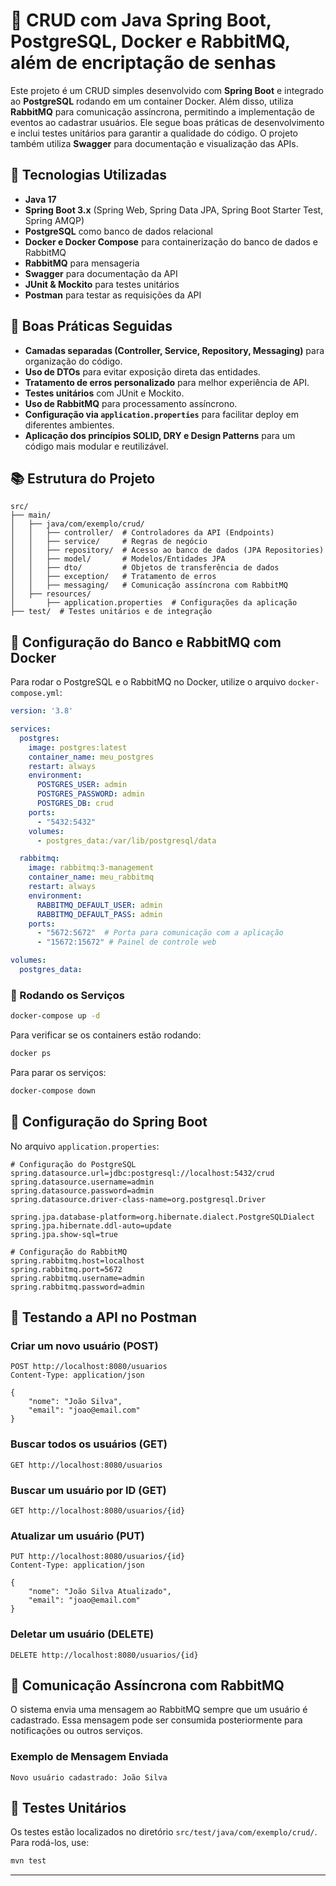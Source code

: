 # 📌 CRUD com Java Spring Boot, PostgreSQL, Docker e RabbitMQ, além de encriptação de senhas

Este projeto é um CRUD simples desenvolvido com **Spring Boot** e integrado ao **PostgreSQL** rodando em um container Docker. Além disso, utiliza **RabbitMQ** para comunicação assíncrona, permitindo a implementação de eventos ao cadastrar usuários. Ele segue boas práticas de desenvolvimento e inclui testes unitários para garantir a qualidade do código. O projeto também utiliza **Swagger** para documentação e visualização das APIs.

## 🚀 Tecnologias Utilizadas

- **Java 17**
- **Spring Boot 3.x** (Spring Web, Spring Data JPA, Spring Boot Starter Test, Spring AMQP)
- **PostgreSQL** como banco de dados relacional
- **Docker e Docker Compose** para containerização do banco de dados e RabbitMQ
- **RabbitMQ** para mensageria
- **Swagger** para documentação da API
- **JUnit & Mockito** para testes unitários
- **Postman** para testar as requisições da API

## 📝 Boas Práticas Seguidas

- **Camadas separadas (Controller, Service, Repository, Messaging)** para organização do código.
- **Uso de DTOs** para evitar exposição direta das entidades.
- **Tratamento de erros personalizado** para melhor experiência de API.
- **Testes unitários** com JUnit e Mockito.
- **Uso de RabbitMQ** para processamento assíncrono.
- **Configuração via `application.properties`** para facilitar deploy em diferentes ambientes.
- **Aplicação dos princípios SOLID, DRY e Design Patterns** para um código mais modular e reutilizável.

## 📚 Estrutura do Projeto

```plaintext
src/
├── main/
│   ├── java/com/exemplo/crud/
│   │   ├── controller/  # Controladores da API (Endpoints)
│   │   ├── service/     # Regras de negócio
│   │   ├── repository/  # Acesso ao banco de dados (JPA Repositories)
│   │   ├── model/       # Modelos/Entidades JPA
│   │   ├── dto/         # Objetos de transferência de dados
│   │   ├── exception/   # Tratamento de erros
│   │   ├── messaging/   # Comunicação assíncrona com RabbitMQ
│   ├── resources/
│       ├── application.properties  # Configurações da aplicação
├── test/  # Testes unitários e de integração
```

## 🐙 Configuração do Banco e RabbitMQ com Docker

Para rodar o PostgreSQL e o RabbitMQ no Docker, utilize o arquivo `docker-compose.yml`:

```yaml
version: '3.8'

services:
  postgres:
    image: postgres:latest
    container_name: meu_postgres
    restart: always
    environment:
      POSTGRES_USER: admin
      POSTGRES_PASSWORD: admin
      POSTGRES_DB: crud
    ports:
      - "5432:5432"
    volumes:
      - postgres_data:/var/lib/postgresql/data

  rabbitmq:
    image: rabbitmq:3-management
    container_name: meu_rabbitmq
    restart: always
    environment:
      RABBITMQ_DEFAULT_USER: admin
      RABBITMQ_DEFAULT_PASS: admin
    ports:
      - "5672:5672"  # Porta para comunicação com a aplicação
      - "15672:15672" # Painel de controle web

volumes:
  postgres_data:
```

### 📌 Rodando os Serviços

```sh
docker-compose up -d
```

Para verificar se os containers estão rodando:

```sh
docker ps
```

Para parar os serviços:

```sh
docker-compose down
```

## 🔧 Configuração do Spring Boot

No arquivo `application.properties`:

```properties
# Configuração do PostgreSQL
spring.datasource.url=jdbc:postgresql://localhost:5432/crud
spring.datasource.username=admin
spring.datasource.password=admin
spring.datasource.driver-class-name=org.postgresql.Driver

spring.jpa.database-platform=org.hibernate.dialect.PostgreSQLDialect
spring.jpa.hibernate.ddl-auto=update
spring.jpa.show-sql=true

# Configuração do RabbitMQ
spring.rabbitmq.host=localhost
spring.rabbitmq.port=5672
spring.rabbitmq.username=admin
spring.rabbitmq.password=admin
```

## 💽 Testando a API no Postman

### Criar um novo usuário (POST)

```http
POST http://localhost:8080/usuarios
Content-Type: application/json

{
    "nome": "João Silva",
    "email": "joao@email.com"
}
```

### Buscar todos os usuários (GET)

```http
GET http://localhost:8080/usuarios
```

### Buscar um usuário por ID (GET)

```http
GET http://localhost:8080/usuarios/{id}
```

### Atualizar um usuário (PUT)

```http
PUT http://localhost:8080/usuarios/{id}
Content-Type: application/json

{
    "nome": "João Silva Atualizado",
    "email": "joao@email.com"
}
```

### Deletar um usuário (DELETE)

```http
DELETE http://localhost:8080/usuarios/{id}
```

## 📨 Comunicação Assíncrona com RabbitMQ

O sistema envia uma mensagem ao RabbitMQ sempre que um usuário é cadastrado. Essa mensagem pode ser consumida posteriormente para notificações ou outros serviços.

### Exemplo de Mensagem Enviada

```
Novo usuário cadastrado: João Silva
```

## 🧪 Testes Unitários

Os testes estão localizados no diretório `src/test/java/com/exemplo/crud/`. Para rodá-los, use:

```sh
mvn test
```

---

